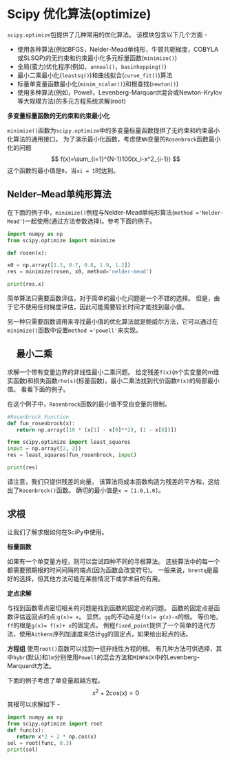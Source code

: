 # Scipy 优化算法(optimize) 			

`scipy.optimize`包提供了几种常用的优化算法。 该模块包含以下几个方面 -

- 使用各种算法(例如BFGS，Nelder-Mead单纯形，牛顿共轭梯度，COBYLA或SLSQP)的无约束和约束最小化多元标量函数(`minimize()`)
- 全局(蛮力)优化程序(例如，`anneal()`，`basinhopping()`)
- 最小二乘最小化(`leastsq()`)和曲线拟合(`curve_fit()`)算法
- 标量单变量函数最小化(`minim_scalar()`)和根查找(`newton()`)
- 使用多种算法(例如，Powell，Levenberg-Marquardt混合或Newton-Krylov等大规模方法)的多元方程系统求解(root)

**多变量标量函数的无约束和约束最小化**

`minimize()`函数为`scipy.optimize`中的多变量标量函数提供了无约束和约束最小化算法的通用接口。 为了演示最小化函数，考虑使`NN`变量的`Rosenbrock`函数最小化的问题 
$$
f(x)=\sum_{i=1}^{N-1}100(x_i-x^2_{i-1})
$$
这个函数的最小值是`0`，当`xi = 1`时达到。

## Nelder–Mead单纯形算法

在下面的例子中，`minimize()`例程与Nelder-Mead单纯形算法(`method ='Nelder-Mead'`)一起使用(通过方法参数选择)。参考下面的例子。

```python
import numpy as np
from scipy.optimize import minimize

def rosen(x):

x0 = np.array([1.3, 0.7, 0.8, 1.9, 1.2])
res = minimize(rosen, x0, method='nelder-mead')

print(res.x)
```

简单算法只需要函数评估，对于简单的最小化问题是一个不错的选择。 但是，由于它不使用任何梯度评估，因此可能需要较长时间才能找到最小值。

另一种只需要函数调用来寻找最小值的优化算法就是鲍威尔方法，它可以通过在`minimize()`函数中设置`method ='powell'`来实现。

## 　最小二乘

求解一个带有变量边界的非线性最小二乘问题。 给定残差`f(x)`(n个实变量的m维实函数)和损失函数`rho(s)`(标量函数)，最小二乘法找到代价函数`F(x)`的局部最小值。 看看下面的例子。

在这个例子中，`Rosenbrock`函数的最小值不受自变量的限制。

```python
#Rosenbrock Function
def fun_rosenbrock(x):
   return np.array([10 * (x[1] - x[0]**2), (1 - x[0])])

from scipy.optimize import least_squares
input = np.array([2, 2])
res = least_squares(fun_rosenbrock, input)

print(res)
```

请注意，我们只提供残差的向量。 该算法将成本函数构造为残差的平方和，这给出了`Rosenbrock()`函数。 确切的最小值是`x = [1.0,1.0]`。

## 求根

让我们了解求根如何在SciPy中使用。

**标量函数**

如果有一个单变量方程，则可以尝试四种不同的寻根算法。 这些算法中的每一个都需要预期根的时间间隔的端点(因为函数会改变符号)。 一般来说，`brentq`是最好的选择，但其他方法可能在某些情况下或学术目的有用。

**定点求解**

与找到函数零点密切相关的问题是找到函数的固定点的问题。 函数的固定点是函数评估返回点的点:`g(x)= x`。 显然，`gg`的不动点是`f(x)= g(x)-x`的根。 等价地，`ff`的根是`g(x)= f(x)+ x`的固定点。 例程`fixed_point`提供了一个简单的迭代方法，使用`Aitkens`序列加速度来估计`gg`的固定点，如果给出起点的话。

**方程组**
使用`root()`函数可以找到一组非线性方程的根。 有几种方法可供选择，其中`hybr`(默认)和`lm`分别使用`Powell`的混合方法和`MINPACK`中的Levenberg-Marquardt方法。

下面的例子考虑了单变量超越方程。
$$
x^2+2cos(x)=0
$$
其根可以求解如下 -

```python
import numpy as np
from scipy.optimize import root
def func(x):
   return x*2 + 2 * np.cos(x)
sol = root(func, 0.3)
print(sol)
```
<code class=gatsby-kernelname data-language=python></code>
